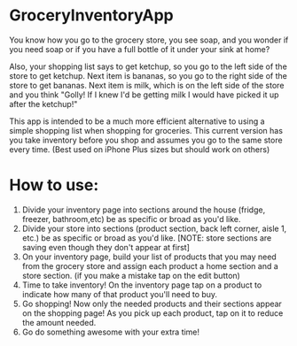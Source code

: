 # GroceryInventoryApp

You know how you go to the grocery store, you see soap, and you wonder if you need soap or if you have a full bottle of it under your sink at home? 

Also, your shopping list says to get ketchup, so you go to the left side of the store to get ketchup. Next item is bananas, so you go to the right side of the store to get bananas. Next item is milk, which is on the left side of the store and you think "Golly! If I knew I'd be getting milk I would have picked it up after the ketchup!"

This app is intended to be a much more efficient alternative to using a simple shopping list when shopping for groceries. This current version has you take inventory before you shop and assumes you go to the same store every time. (Best used on iPhone Plus sizes but should work on others)

# How to use:
1. Divide your inventory page into sections around the house (fridge, freezer, bathroom,etc) be as specific or broad as you'd like. 
2. Divide your store into sections (product section, back left corner, aisle 1, etc.) be as specific or broad as you'd like. [NOTE: store sections are saving even though they don't appear at first]
3. On your inventory page, build your list of products that you may need from the grocery store and assign each product a home section and a store section. (if you make a mistake tap on the edit button)
4. Time to take inventory! On the inventory page tap on a product to indicate how many of that product you'll need to buy.
5. Go shopping! Now only the needed products and their sections appear on the shopping page! As you pick up each product, tap on it to reduce the amount needed.
6. Go do something awesome with your extra time!


